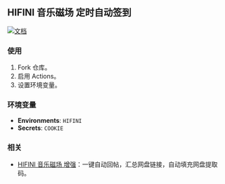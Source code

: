 ## HIFINI 音乐磁场 定时自动签到

[![文档](https://img.shields.io/badge/文档-blue)](https://ewigl.github.io/notes/posts/202410/github-actions/)

### 使用

1. Fork 仓库。
2. 启用 Actions。
3. 设置环境变量。

### 环境变量

- **Environments**: `HIFINI`
- **Secrets**: `COOKIE`

### 相关

- [HIFINI 音乐磁场 增强](https://github.com/ewigl/hus)：一键自动回帖，汇总网盘链接，自动填充网盘提取码。
